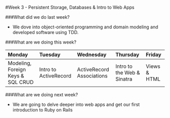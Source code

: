 #Week 3 - Persistent Storage, Databases & Intro to Web Apps

###What did we do last week?
- We dove into object-oriented programming and domain modeling and developed software using TDD.

###What are we doing this week?

|Monday         | Tuesday         |Wednesday        |Thursday         |  Friday
|:-----         |:-----           |:-----           |:-----           |:----- 
Modeling, Foreign Keys & SQL CRUD | Intro to ActiveRecord | ActiveRecord Associations | Intro to the Web & Sinatra | Views & HTML

###What are we doing next week?
- We are going to delve deeper into web apps and get our first introduction to Ruby on Rails
